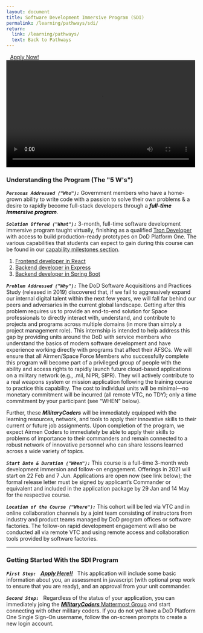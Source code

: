 ```yaml
---
layout: document
title: Software Development Immersive Program (SDI)
permalink: /learning/pathways/sdi/
return:
  link: /learning/pathways/
  text: Back to Pathways
---
```



<div class="sdi-video" style="padding-left:2%;">
  <a class="sdi-apply" href="https://auth.galvanize.com/register?uid=785290cba96b236082">Apply Now!</a>
</div>

<div class="sdi-video">
  <video width="500" height="284" controls>
    <source src="sdi-sizzle.mp4" type="video/mp4">
  </video>
</div>


### Understanding the Program (The "5 W's")

**_`Personas Addressed ("Who"):`_**
Government members who have a home-grown ability to write code with a passion to solve their own problems & a desire to rapidly become full-stack developers through a <span style="color:black">**_full-time immersive program_**</span>.

**_`Solution Offered ("What"):`_**
3-month, full-time software development immersive program taught virtually, finishing as a qualified [Tron Developer](/learning/qualifications) with access to build production-ready prototypes on DoD Platform One. The various capabilities that students can expect to gain during this course can be found in our [capability milestones section](/learning/capabilities).

1. [Frontend developer in React](/learning/capabilities)
2. [Backend developer in Express](/learning/capabilities)
3. [Backend developer in Spring Boot](/learning/capabilities)

**_`Problem Addressed ("Why"):`_**
The DoD Software Acquisitions and Practices Study (released in 2019) discovered that, if we fail to aggressively expand our internal digital talent within the next few years, we will fall far behind our peers and adversaries in the current global landscape. Getting after this problem requires us to provide an end-to-end solution for Space professionals to directly interact with, understand, and contribute to projects and programs across multiple domains (in more than simply a project management role). This internship is intended to help address this gap by providing units around the DoD with service members who understand the basics of modern software development and have experience working directly with programs that affect their AFSCs. We will ensure that all Airmen/Space Force Members who successfully complete this program will become part of a privileged group of people with the ability and access rights to rapidly launch future cloud-based applications on a military network (e.g., .mil, NIPR, SIPR). They will actively contribute to a real weapons system or mission application following the training course to practice this capability. The cost to individual units will be minimal—no monetary commitment will be incurred (all remote VTC, no TDY); only a time commitment by your participant (see “WHEN” below).

Further, these **_MilitaryCoders_** will be immediately equipped with the learning resources, network, and tools to apply their innovative skills to their current or future job assignments. Upon completion of the program, we expect Airmen Coders to immediately be able to apply their skills to problems of importance to their commanders and remain connected to a robust network of innovative personnel who can share lessons learned across a wide variety of topics.

**_`Start Date & Duration ("When"):`_**
This course is a full-time 3-month web development immersion and follow-on engagement. Offerings in 2021 will start on 22 Feb and 7 Jun. Applications are open now (see link below); the formal release letter must be signed by applicant’s Commander or equivalent and included in the application package by 29 Jan and 14 May for the respective course.

**_`Location of the Course ("Where"):`_**
This cohort will be led via VTC and in online collaboration channels by a joint team consisting of instructors from industry and product teams managed by DoD program offices or software factories. The follow-on rapid development engagement will also be conducted all via remote VTC and using remote access and collaboration tools provided by software factories.

<hr />

### Getting Started With the SDI Program

**_`First Step:`_** &nbsp; <a href="https://auth.galvanize.com/register?uid=785290cba96b236082">**_Apply Here!!_**</a> &nbsp; This application will include some basic information about you, an assessment in javascript (with optional prep work to ensure that you are ready), and an approval from your unit commander.

**_`Second Step:`_** &nbsp; Regardless of the status of your application, you can immediately joing the [**_MilitaryCoders_** Mattermost Group](https://chat.collab.cdl.af.mil/signup_user_complete/?id=wdkicxm5ijrcj8uqn6n4pinzse) and start connecting with other military coders. If you do not yet have a DoD Platform One Single Sign-On username, follow the on-screen prompts to create a new login account.
